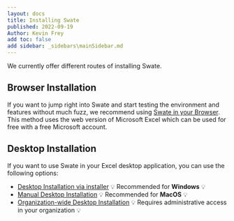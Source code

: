 ```yaml
---
layout: docs
title: Installing Swate
published: 2022-09-19
Author: Kevin Frey
add toc: false
add sidebar: _sidebars\mainSidebar.md
---
```

<!-- 
- [Browser](#browser)
- [Desktop Installation via installer](#desktop-installation-via-installer)
- [Manual Desktop Installation](#manual-desktop-installation)
- [Organization-wide Desktop Installation](#organization-wide-desktop-installation) -->


We currently offer different routes of installing Swate.

## Browser Installation

If you want to jump right into Swate and start testing the environment and features without much fuzz, we recommend using [Swate in your Browser](/docs/UserDocs/swate_installation_browser.html). This method uses the web version of Microsoft Excel which can be used for free with a free Microsoft account.

## Desktop Installation

If you want to use Swate in your Excel desktop application, you can use the following options:

- [Desktop Installation via installer](/docs/UserDocs/swate_installation_desktop.html) :bulb: Recommended for **Windows** :bulb:
- [Manual Desktop Installation](/docs/UserDocs/swate_installation_manual.html) :bulb: Recommended for **MacOS** :bulb: 
- [Organization-wide Desktop Installation](/docs/UserDocs/swate_installation_organization.html) :bulb: Requires administrative access in your organization :bulb:
